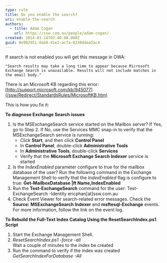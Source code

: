 ```yaml
---
type: rule
title: Do you enable the search?
uri: enable-the-search
authors:
  - title: Adam Cogan
    url: https://ssw.com.au/people/adam-cogan/
created: 2014-03-14T03:40:00.000Z
guid: 0e902951-0ab8-41e2-acfa-8230ddea5ac4
---
```

If search is not enabled you will get this message in OWA:
```
"Search results may take a long time to appear because Microsoft Exchange Search is unavailable. Results will not include matches in the email body."
```

<!--endintro-->

There is an Microsoft KB regarding this error: [http://support.microsoft.com/kb/945077](/ssw/Redirect/StandardsRules/MicrosoftKB.htm)
 
This is how you fix it:
 
**To diagnose Exchange Search issues**
 
1. Is the MSExchangeSearch service started on the Mailbox server? If Yes, go to Step 2. If No, use the Services MMC snap-in to verify that the MSExchangeSearch service is running:
    - Click **Start**, and then click **Control Panel**
    - In **Control Panel**, double-click **Administrative Tools**
    - In **Administrative Tools**, double-click **Services**
    - Verify that the **Microsoft Exchange Search Indexer** service is started
2. Is the *IndexEnabled* parameter configure to true for the mailbox database of the user? Run the following command in the Exchange Management Shell to verify that the *IndexEnabled* flag is configure to true: **Get-MailboxDatabase |ft Name,IndexEnabled**
3. Run the **Test-ExchangeSearch** command for the user: Test-ExchangeSearch -Identity ericphan[at]ssw.com.au
4. Check Event Viewer for search-related error messages. Check the **Source: MSExchangeSearch Indexer** and **msftesql-Exchange** events. For more information, follow the link on the event log.

**To Rebuild the Full-Text Index Catalog Using the ResetSearchIndex.ps1 Script**

1. Start the Exchange Management Shell.
2. *ResetSearchIndex.ps1 -force -all*  
 Wait a couple of minutes to the index be created
3. Run the command to verify if the index was created  
 *GetSearchIndexForDatabase -All*
